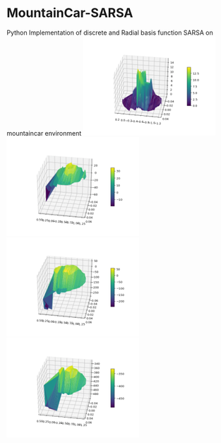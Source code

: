 # MountainCar-SARSA
Python Implementation of discrete and Radial basis function SARSA on mountaincar environment
<img src="images/animated_volcano0.gif" width="300">
<img src="images/animated_volcano12.gif" width="300">
<img src="images/animated_volcano104.gif" width="300">
<img src="images/animated_volcano.gif" width="300">
